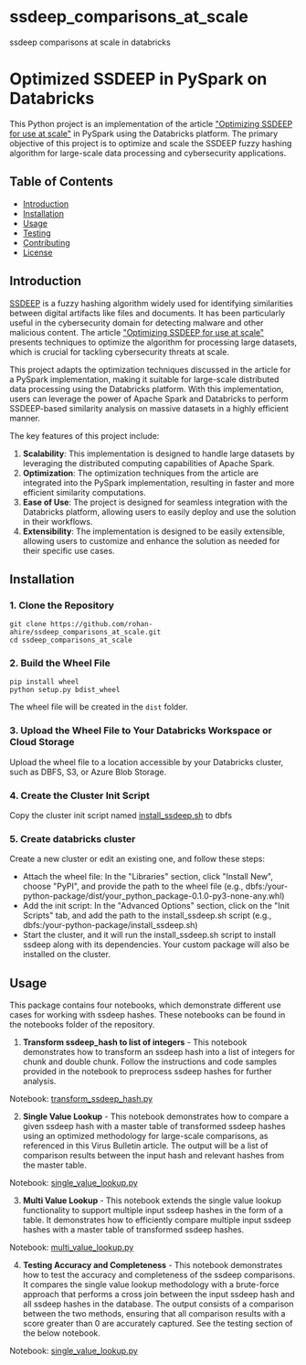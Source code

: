 # ssdeep_comparisons_at_scale
ssdeep comparisons at scale in databricks
# Optimized SSDEEP in PySpark on Databricks

This Python project is an implementation of the article ["Optimizing SSDEEP for use at scale"](https://www.virusbulletin.com/virusbulletin/2015/11/optimizing-ssdeep-use-scale) in PySpark using the Databricks platform. The primary objective of this project is to optimize and scale the SSDEEP fuzzy hashing algorithm for large-scale data processing and cybersecurity applications.

## Table of Contents

- [Introduction](#introduction)
- [Installation](#installation)
- [Usage](#usage)
- [Testing](#testing)
- [Contributing](#contributing)
- [License](#license)

## Introduction

[SSDEEP](https://ssdeep-project.github.io/ssdeep/index.html) is a fuzzy hashing algorithm widely used for identifying similarities between digital artifacts like files and documents. It has been particularly useful in the cybersecurity domain for detecting malware and other malicious content. The article ["Optimizing SSDEEP for use at scale"](https://www.virusbulletin.com/virusbulletin/2015/11/optimizing-ssdeep-use-scale) presents techniques to optimize the algorithm for processing large datasets, which is crucial for tackling cybersecurity threats at scale.

This project adapts the optimization techniques discussed in the article for a PySpark implementation, making it suitable for large-scale distributed data processing using the Databricks platform. With this implementation, users can leverage the power of Apache Spark and Databricks to perform SSDEEP-based similarity analysis on massive datasets in a highly efficient manner.

The key features of this project include:

1. **Scalability**: This implementation is designed to handle large datasets by leveraging the distributed computing capabilities of Apache Spark.
2. **Optimization**: The optimization techniques from the article are integrated into the PySpark implementation, resulting in faster and more efficient similarity computations.
3. **Ease of Use**: The project is designed for seamless integration with the Databricks platform, allowing users to easily deploy and use the solution in their workflows.
4. **Extensibility**: The implementation is designed to be easily extensible, allowing users to customize and enhance the solution as needed for their specific use cases.



## Installation

### 1. Clone the Repository
```
git clone https://github.com/rohan-ahire/ssdeep_comparisons_at_scale.git
cd ssdeep_comparisons_at_scale
```

### 2. Build the Wheel File
```
pip install wheel
python setup.py bdist_wheel
```
The wheel file will be created in the `dist` folder.

### 3. Upload the Wheel File to Your Databricks Workspace or Cloud Storage
Upload the wheel file to a location accessible by your Databricks cluster, such as DBFS, S3, or Azure Blob Storage.

### 4. Create the Cluster Init Script
Copy the cluster init script named [install_ssdeep.sh](./install_ssdeep.sh) to dbfs

### 5. Create databricks cluster
Create a new cluster or edit an existing one, and follow these steps:

- Attach the wheel file: In the "Libraries" section, click "Install New", choose "PyPI", and provide the path to the wheel file (e.g., dbfs:/your-python-package/dist/your_python_package-0.1.0-py3-none-any.whl)
- Add the init script: In the "Advanced Options" section, click on the "Init Scripts" tab, and add the path to the install_ssdeep.sh script (e.g., dbfs:/your-python-package/install_ssdeep.sh)
- Start the cluster, and it will run the install_ssdeep.sh script to install ssdeep along with its dependencies. Your custom package will also be installed on the cluster.

## Usage
This package contains four notebooks, which demonstrate different use cases for working with ssdeep hashes. These notebooks can be found in the notebooks folder of the repository.

1. **Transform ssdeep_hash to list of integers** - 
This notebook demonstrates how to transform an ssdeep hash into a list of integers for chunk and double chunk. Follow the instructions and code samples provided in the notebook to preprocess ssdeep hashes for further analysis.

Notebook: [transform_ssdeep_hash.py](./notebooks/transform_ssdeep_hash.py)


2. **Single Value Lookup** - 
This notebook demonstrates how to compare a given ssdeep hash with a master table of transformed ssdeep hashes using an optimized methodology for large-scale comparisons, as referenced in this Virus Bulletin article. The output will be a list of comparison results between the input hash and relevant hashes from the master table.

Notebook: [single_value_lookup.py](./notebooks/single_value_lookup.py)

3. **Multi Value Lookup** - 
This notebook extends the single value lookup functionality to support multiple input ssdeep hashes in the form of a table. It demonstrates how to efficiently compare multiple input ssdeep hashes with a master table of transformed ssdeep hashes.

Notebook: [multi_value_lookup.py](./notebooks/multi_value_lookup.py)

4. **Testing Accuracy and Completeness** - 
This notebook demonstrates how to test the accuracy and completeness of the ssdeep comparisons. It compares the single value lookup methodology with a brute-force approach that performs a cross join between the input ssdeep hash and all ssdeep hashes in the database. The output consists of a comparison between the two methods, ensuring that all comparison results with a score greater than 0 are accurately captured. See the testing section of the below notebook.

Notebook: [single_value_lookup.py](./notebooks/single_value_lookup.py)
